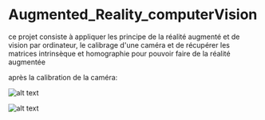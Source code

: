 # Augmented_Reality_computerVision
ce projet consiste à appliquer les principe de la réalité augmenté et de vision par ordinateur,  le calibrage d'une caméra
et de récupérer les matrices intrinsèque et homographie pour pouvoir faire de la réalité augmentée 

après la calibration de la caméra: 

![alt text](https://github.com/Koussailakadi/Augmented_Reality_computerVision_Python/blob/main/conimg3.jpg?raw=true)

![alt text](https://github.com/Koussailakadi/Augmented_Reality_computerVision_Python/blob/main/conimg4.jpg?raw=true)
